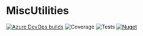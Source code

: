 # MiscUtilities

[![Azure DevOps builds](https://img.shields.io/azure-devops/build/candoumbe/7684067c-f6c9-4e35-83ee-944ab5e7505b/29?style=for-the-badge)](https://dev.azure.com/candoumbe/Utilities/_build/latest?definitionId=28&branchName=main) ![Coverage](https://img.shields.io/azure-devops/coverage/candoumbe/Utilities/28?style=for-the-badge) ![Tests](https://img.shields.io/azure-devops/tests/candoumbe/Utilities/28?style=for-the-badge&compact_message) [![Nuget](https://img.shields.io/nuget/v/Candoumbe.MiscUtilities?label=Nuget&style=for-the-badge)](https://www.nuget.org/packages/Candoumbe.MiscUtilities) 